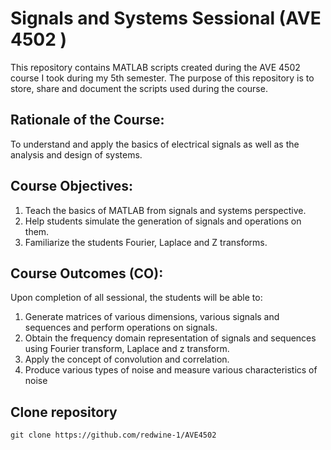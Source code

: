 # Signals and Systems Sessional (AVE 4502 )

This repository contains MATLAB scripts  created during the AVE 4502 course I took during my 5th semester. The purpose of this repository is to store, share and document the scripts used during the course.

## Rationale of the Course:
To understand and apply the basics of electrical signals as well as the analysis and design of systems.

## Course Objectives:
1. Teach the basics of MATLAB from signals and systems perspective.
2. Help students simulate the generation of signals and operations on them.
3. Familiarize the students Fourier, Laplace and Z transforms.

## Course Outcomes (CO):
Upon completion of all sessional, the students will be able to:
1. Generate matrices of various dimensions, various signals and sequences and perform operations
on signals.
2. Obtain the frequency domain representation of signals and sequences using Fourier transform,
Laplace and z transform.
3. Apply the concept of convolution and correlation.
4. Produce various types of noise and measure various characteristics of noise

## Clone repository
`git clone https://github.com/redwine-1/AVE4502`